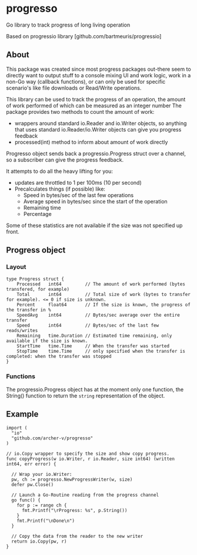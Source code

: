 # progresso

Go library to track progress of long living operation

Based on progressio library [github.com/bartmeuris/progressio] 

## About

This package was created since most progress packages out-there seem to
directly want to output stuff to a console mixing UI and work logic, 
work in a non-Go way (callback functions), or can only be used for 
specific scenario's like file downloads or Read/Write operations.

This library can be used to track the progress of an operation, 
the amount of work performed of which can be measured as 
an integer number
The package provides two methods to count the amount of work:
*  wrappers around standard io.Reader and io.Writer objects, so anything that uses standard io.Reader/io.Writer objects can give you progress feedback
*  processed(int) method to inform about amount of work directly   

Progresso object sends back a progressio.Progress struct over a channel, 
so a subscriber can give the progress feedback.

It attempts to do all the heavy lifting for you:

* updates are throttled to 1 per 100ms (10 per second)
* Precalculates things (if possible) like:
  * Speed in bytes/sec of the last few operations
  * Average speed in bytes/sec since the start of the operation
  * Remaining time
  * Percentage

Some of these statistics are not available if the size was not specified up front.

## Progress object

### Layout

```
type Progress struct {
    Processed   int64         // The amount of work performed (bytes transfered, for example)
    Total       int64         // Total size of work (bytes to transfer for example). <= 0 if size is unknown.
    Percent     float64       // If the size is known, the progress of the transfer in %
    SpeedAvg    int64         // Bytes/sec average over the entire transfer
    Speed       int64         // Bytes/sec of the last few reads/writes
    Remaining   time.Duration // Estimated time remaining, only available if the size is known.
    StartTime   time.Time     // When the transfer was started
    StopTime    time.Time     // only specified when the transfer is completed: when the transfer was stopped
}

```

### Functions

The progressio.Progress object has at the moment only one function, the
String() function to return the `string` representation of the object.

## Example

```
import (
  "io"
  "github.com/archer-v/progresso"
)

// io.Copy wrapper to specify the size and show copy progress.
func copyProgress(w io.Writer, r io.Reader, size int64) (written int64, err error) {
  
  // Wrap your io.Writer:
  pw, ch := progresso.NewProgressWriter(w, size)
  defer pw.Close()
  
  // Launch a Go-Routine reading from the progress channel
  go func() {
    for p := range ch {
      fmt.Printf("\rProgress: %s", p.String())
    }
    fmt.Printf("\nDone\n")
  }
  
  // Copy the data from the reader to the new writer
  return io.Copy(pw, r)
}
```
